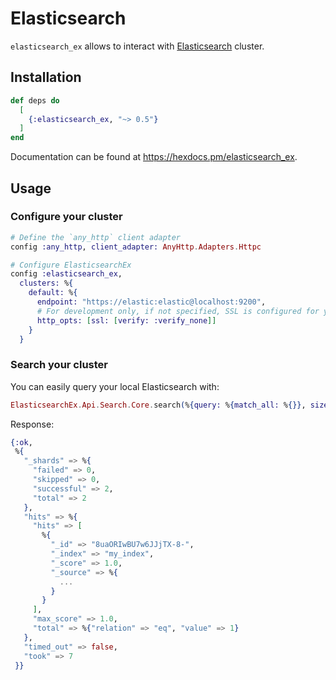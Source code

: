 # Elasticsearch

`elasticsearch_ex` allows to interact with [Elasticsearch](https://www.elastic.co/guide/en/elasticsearch/reference/current/index.html) cluster.

## Installation

```elixir
def deps do
  [
    {:elasticsearch_ex, "~> 0.5"}
  ]
end
```

Documentation can be found at https://hexdocs.pm/elasticsearch_ex.

## Usage

### Configure your cluster

```elixir
# Define the `any_http` client adapter
config :any_http, client_adapter: AnyHttp.Adapters.Httpc

# Configure ElasticsearchEx
config :elasticsearch_ex,
  clusters: %{
    default: %{
      endpoint: "https://elastic:elastic@localhost:9200",
      # For development only, if not specified, SSL is configured for you.
      http_opts: [ssl: [verify: :verify_none]]
    }
  }
```

### Search your cluster

You can easily query your local Elasticsearch with:
```elixir
ElasticsearchEx.Api.Search.Core.search(%{query: %{match_all: %{}}, size: 1})
```

Response:
```elixir
{:ok,
 %{
   "_shards" => %{
     "failed" => 0,
     "skipped" => 0,
     "successful" => 2,
     "total" => 2
   },
   "hits" => %{
     "hits" => [
       %{
         "_id" => "8uaORIwBU7w6JJjTX-8-",
         "_index" => "my_index",
         "_score" => 1.0,
         "_source" => %{
           ...
         }
       }
     ],
     "max_score" => 1.0,
     "total" => %{"relation" => "eq", "value" => 1}
   },
   "timed_out" => false,
   "took" => 7
 }}
```

